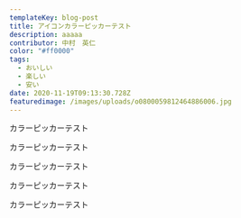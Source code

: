 ```yaml
---
templateKey: blog-post
title: アイコンカラーピッカーテスト
description: aaaaa
contributor: 中村　英仁
color: "#ff0000"
tags:
  - おいしい
  - 楽しい
  - 安い
date: 2020-11-19T09:13:30.728Z
featuredimage: /images/uploads/o0800059812464886006.jpg
---
```


カラーピッカーテスト

カラーピッカーテスト

カラーピッカーテスト

カラーピッカーテスト

カラーピッカーテスト
